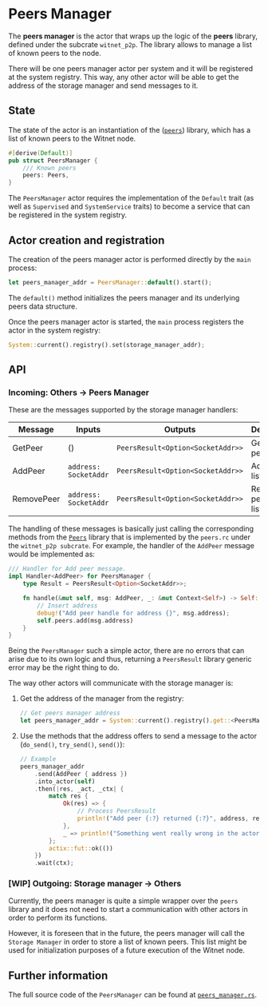 # Peers Manager

The __peers manager__ is the actor that wraps up the logic of the __peers__ library, defined under the subcrate `witnet_p2p`. The library allows to manage a list of known peers to the node.

There will be one peers manager actor per system and it will be registered at the system registry. This way, any other actor will be able to get the address of the storage manager and send messages to it.

## State

The state of the actor is an instantiation of the ([`peers`][peers]) library, which has a list of known peers to the Witnet node.

```rust
#[derive(Default)]
pub struct PeersManager {
    /// Known peers
    peers: Peers,
}
```

The `PeersManager` actor requires the implementation of the `Default` trait (as well as `Supervised` and `SystemService` traits) to become a service that can be registered in the system registry.

## Actor creation and registration

The creation of the peers manager actor is performed directly by the `main` process:

```rust
let peers_manager_addr = PeersManager::default().start();
```

The `default()` method initializes the peers manager and its underlying peers data structure.

Once the peers manager actor is started, the `main` process registers the actor in the system registry:

```rust
System::current().registry().set(storage_manager_addr);
```

## API

### Incoming: Others -> Peers Manager

These are the messages supported by the storage manager handlers:

| Message    | Inputs                | Outputs                           | Description           |
| ---------- | --------------------- | --------------------------------- | --------------------- |
| GetPeer    | ()                    | `PeersResult<Option<SocketAddr>>` | Get random peer       |
| AddPeer    | `address: SocketAddr` | `PeersResult<Option<SocketAddr>>` | Add peer to list      |
| RemovePeer | `address: SocketAddr` | `PeersResult<Option<SocketAddr>>` | Remove peer from list |

The handling of these messages is basically just calling the corresponding methods from the [`Peers`][peers]
library that is implemented by the `peers.rc` under the `witnet_p2p subcrate`. For example, the handler of the `AddPeer` message
would be implemented as:

```rust
/// Handler for Add peer message.
impl Handler<AddPeer> for PeersManager {
    type Result = PeersResult<Option<SocketAddr>>;

    fn handle(&mut self, msg: AddPeer, _: &mut Context<Self>) -> Self::Result {
        // Insert address
        debug!("Add peer handle for address {}", msg.address);
        self.peers.add(msg.address)
    }
}
```

Being the `PeersManager` such a simple actor, there are no errors that can arise due to its own
logic and thus, returning a `PeersResult` library generic error may be the right thing to do.

The way other actors will communicate with the storage manager is:

1. Get the address of the manager from the registry:

    ```rust
    // Get peers manager address
    let peers_manager_addr = System::current().registry().get::<PeersManager>();
    ```

2. Use the methods that the address offers to send a message to the actor (`do_send()`, `try_send()`, `send()`):

    ```rust
    // Example
    peers_manager_addr
        .send(AddPeer { address })
        .into_actor(self)
        .then(|res, _act, _ctx| {
            match res {
                Ok(res) => {
                    // Process PeersResult
                    println!("Add peer {:?} returned {:?}", address, res)
                },
                _ => println!("Something went really wrong in the actors message passing")
            };
            actix::fut::ok(())
        })
        .wait(ctx);
    ```

### [WIP] Outgoing: Storage manager -> Others

Currently, the peers manager is quite a simple wrapper over the `peers` library and it does not need to
start a communication with other actors in order to perform its functions.

However, it is foreseen that in the future, the peers manager will call the `Storage Manager` in order to store a list of known peers.
This list might be used for initialization purposes of a future execution of the Witnet node.

## Further information

The full source code of the `PeersManager` can be found at [`peers_manager.rs`][peers_manager].

[peers]: https://github.com/witnet/witnet-rust/blob/master/p2p/src/peers.rs
[peers_manager]: https://github.com/witnet/witnet-rust/blob/master/core/src/actors/peers_manager.rs